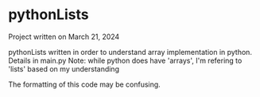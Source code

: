 # pythonLists
Project written on March 21, 2024

pythonLists written in order to understand array implementation in python. Details in main.py
Note: while python does have 'arrays', I'm refering to 'lists' based on my understanding

The formatting of this code may be confusing. 
